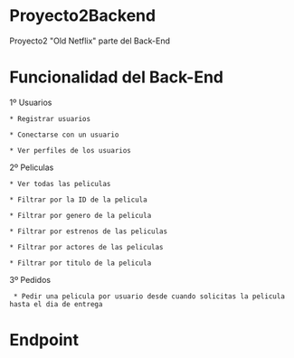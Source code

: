 # Proyecto2Backend
Proyecto2 "Old Netflix" parte del Back-End

# Funcionalidad del Back-End

  1º Usuarios
  
    * Registrar usuarios
    
    * Conectarse con un usuario
    
    * Ver perfiles de los usuarios
  
  2º Peliculas 
    
    * Ver todas las peliculas
    
    * Filtrar por la ID de la pelicula

    * Filtrar por genero de la pelicula
    
    * Filtrar por estrenos de las peliculas
    
    * Filtrar por actores de las peliculas
    
    * Filtrar por titulo de la pelicula
    
  3º Pedidos
  
     * Pedir una pelicula por usuario desde cuando solicitas la pelicula hasta el dia de entrega 
     
    
    
  # Endpoint 
    
  

